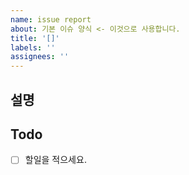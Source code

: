 ```yaml
---
name: issue report
about: 기본 이슈 양식 <- 이것으로 사용합니다.
title: '[]'
labels: ''
assignees: ''
---
```


## 설명

## Todo

-   [ ] 할일을 적으세요.
